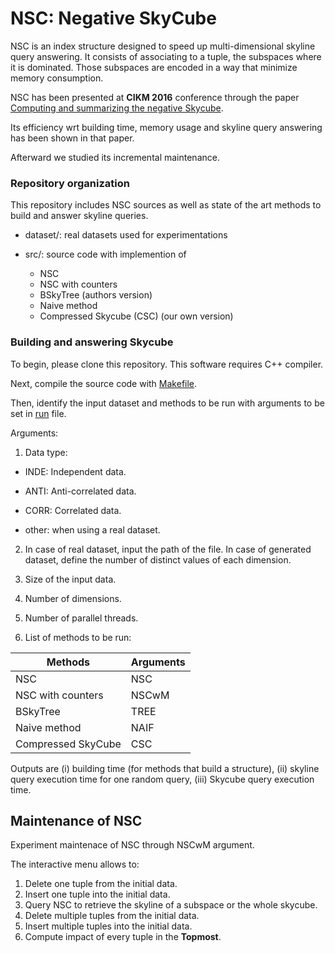 # NSC: Negative SkyCube

NSC is an index structure designed to speed up multi-dimensional skyline query answering. It consists of associating to a tuple, the subspaces where it is dominated. Those subspaces are encoded in a way that minimize memory consumption.

NSC has been presented at **CIKM 2016** conference through the paper [Computing and summarizing the negative Skycube](https://dl.acm.org/citation.cfm?doid=2983323.2983759).

Its efficiency wrt building time, memory usage and skyline query answering has been shown in that paper.

Afterward we studied its incremental maintenance. 

### Repository organization

This repository includes NSC sources as well as state of the art methods to build and answer skyline queries.

* dataset/: real datasets used for experimentations

* src/: source code with implemention of 

  * NSC
  * NSC with counters
  * BSkyTree (authors version)
  * Naive method
  * Compressed Skycube (CSC) (our own version)

### Building and answering Skycube

To begin, please clone this repository. This software requires C++ compiler.

Next, compile the source code with [Makefile](https://github.com/karimalami7/NSC/blob/master/src/makefile).

Then, identify the input dataset and methods to be run with arguments to be set in [run](https://github.com/karimalami7/NSC/blob/master/src/run.sh) file.

Arguments:

1. Data type:

* INDE: Independent data.

* ANTI: Anti-correlated data.

* CORR: Correlated data.

* other: when using a real dataset.

2. In case of real dataset, input the path of the file. In case of generated dataset, define the number of distinct values of each dimension.

3. Size of the input data.

4. Number of dimensions. 

5. Number of parallel threads.

6. List of methods to be run:

| Methods  | Arguments  |
|---|---|
| NSC  |  NSC |
| NSC with counters  |  NSCwM |
| BSkyTree | TREE|
| Naive method  | NAIF |
| Compressed SkyCube | CSC |

Outputs are (i) building time (for methods that build a structure), (ii) skyline query execution time for one random query, (iii) Skycube query execution time.

## Maintenance of NSC

Experiment maintenace of NSC through NSCwM argument.

The interactive menu allows to: 

1. Delete one tuple from the initial data.
2. Insert one tuple into the initial data.
3. Query NSC to retrieve the skyline of a subspace or the whole skycube.
4. Delete multiple tuples from the initial data.
5. Insert multiple tuples into the initial data.
6. Compute impact of every tuple in the **Topmost**.

